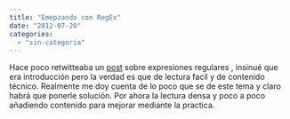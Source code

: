 ```yaml
---
title: "Emepzando con RegEx"
date: "2012-07-20"
categories: 
  - "sin-categoria"
---
```


Hace poco retwitteaba un [post](https://nikic.github.com/2012/06/15/The-true-power-of-regular-expressions.html "The true power of regular expressions") sobre expresiones regulares , insinué que era introducción pero la verdad es que de lectura facíl y de contenido técnico. Realmente me doy cuenta de lo poco que se de este tema y claro habrá que ponerle solución. Por ahora la lectura densa y poco a poco añadiendo contenido para mejorar mediante la practica.
